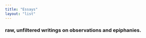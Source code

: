 ```yaml
---
title: "Essays"
layout: "list"
---
```


### raw, unfiltered writings on observations and epiphanies.

